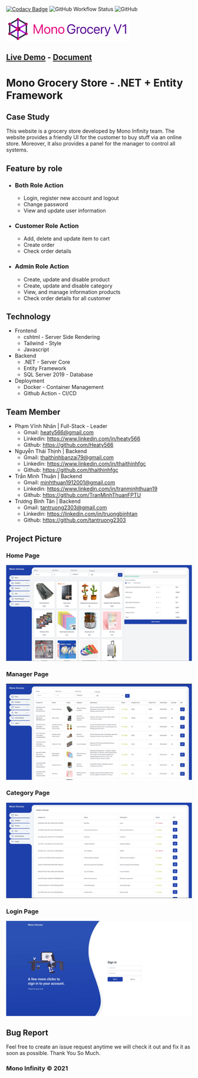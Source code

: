 [![Codacy Badge](https://app.codacy.com/project/badge/Grade/88e42f870d704d47a1bd291900392e4e)](https://www.codacy.com/gh/tantruong2303/grocery-store/dashboard?utm_source=github.com&utm_medium=referral&utm_content=tantruong2303/grocery-store&utm_campaign=Badge_Grade)
![GitHub Workflow Status](https://img.shields.io/github/workflow/status/tantruong2303/grocery-store/auto-build-deploy)
![GitHub](https://img.shields.io/github/license/tantruong2303/grocery-store)

[![Grocery Store Logo](doc/logo.png)](https://grocery.vinhnhan.com)

## [Live Demo](https://grocery.vinhnhan.com) - [Document](./document.pdf)

# Mono Grocery Store - .NET + Entity Framework

## Case Study

This website is a grocery store developed by Mono Infinity team. The website provides a
friendly UI for the customer to buy stuff via an online store. Moreover, it also provides a panel for
the manager to control all systems.

## Feature by role

- ### Both Role Action
     - Login, register new account and logout
     - Change password
     - View and update user information
- ### Customer Role Action
     - Add, delete and update item to cart
     - Create order
     - Check order details
- ### Admin Role Action
     - Create, update and disable product
     - Create, update and disable category
     - View, and manage information products
     - Check order details for all customer

## Technology

- Frontend
     - cshtml - Server Side Rendering
     - Tailwind - Style
     - Javascript
- Backend
     - .NET - Server Core
     - Entity Framework
     - SQL Server 2019 - Database
- Deployment
     - Docker - Container Management
     - Github Action - CI/CD

## Team Member

- Phạm Vĩnh Nhân | Full-Stack - Leader
     - Gmail: heaty566@gmail.com
     - Linkedin: https://www.linkedin.com/in/heaty566
     - Github: https://github.com/Heaty566
- Nguyễn Thái Thịnh | Backend
     - Gmail: thaithinhbanzai79@gmail.com
     - Linkedin: https://www.linkedin.com/in/thaithinhfgc
     - Github: https://github.com/thaithinhfgc
- Trần Minh Thuận | Backend
     - Gmail: minhthuan1912001@gmail.com
     - Linkedin: https://www.linkedin.com/in/tranminhthuan19
     - Github: https://github.com/TranMinhThuanFPTU
- Trương Bỉnh Tân | Backend
     - Gmail: tantruong2303@gmail.com
     - Linkedin: https://linkedin.com/in/truongbinhtan
     - Github: https://github.com/tantruong2303

## Project Picture

### Home Page

![Home Page](doc/home.jpg)

### Manager Page

![Manager Page](doc/manager.jpg)

### Category Page

![Order Page](doc/order.jpg)

### Login Page

![Login Page](doc/login.jpg)

## Bug Report

Feel free to create an issue request anytime we will check it out and fix it as soon as possible. Thank You So Much.

### Mono Infinity © 2021
